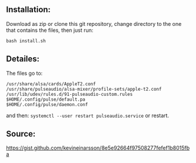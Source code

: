 ## Installation:
Download as zip or clone this git repository, change directory to the one that contains the files, then just run:

`
bash install.sh
`

## Detailes:
The files go to:
```
/usr/share/alsa/cards/AppleT2.conf
/usr/share/pulseaudio/alsa-mixer/profile-sets/apple-t2.conf
/usr/lib/udev/rules.d/91-pulseaudio-custom.rules
$HOME/.config/pulse/default.pa
$HOME/.config/pulse/daemon.conf
```
and then: `systemctl --user restart pulseaudio.service`
or restart.

## Source:
https://gist.github.com/kevineinarsson/8e5e92664f97508277fefef1b8015fba
